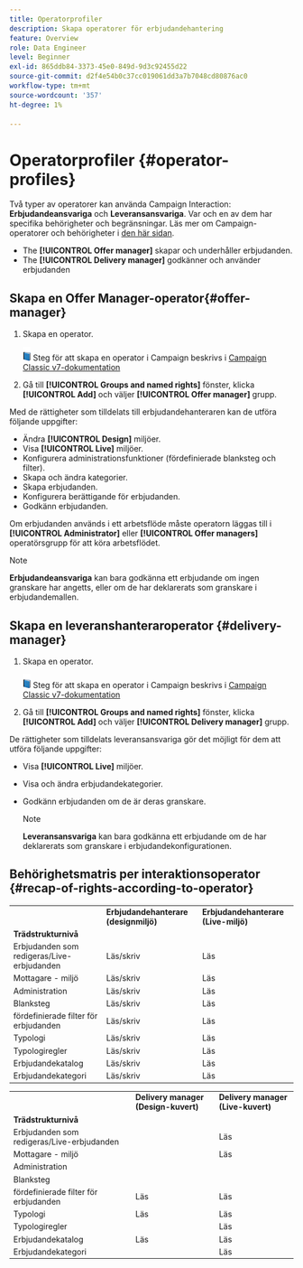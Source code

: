 ```yaml
---
title: Operatorprofiler
description: Skapa operatorer för erbjudandehantering
feature: Overview
role: Data Engineer
level: Beginner
exl-id: 865ddb84-3373-45e0-849d-9d3c92455d22
source-git-commit: d2f4e54b0c37cc019061dd3a7b7048cd80876ac0
workflow-type: tm+mt
source-wordcount: '357'
ht-degree: 1%

---
```


# Operatorprofiler {#operator-profiles}

Två typer av operatorer kan använda Campaign Interaction: **Erbjudandeansvariga** och **Leveransansvariga**. Var och en av dem har specifika behörigheter och begränsningar. Läs mer om Campaign-operatorer och behörigheter i [den här sidan](../start/permissions.md).

* The **[!UICONTROL Offer manager]** skapar och underhåller erbjudanden.
* The **[!UICONTROL Delivery manager]** godkänner och använder erbjudanden

## Skapa en Offer Manager-operator{#offer-manager}

1. Skapa en operator.

   ![](../assets/do-not-localize/book.png) Steg för att skapa en operator i Campaign beskrivs i [Campaign Classic v7-dokumentation](https://experienceleague.adobe.com/docs/campaign-classic/using/getting-started/permissions/access-management-operators.html)

1. Gå till **[!UICONTROL Groups and named rights]** fönster, klicka **[!UICONTROL Add]** och väljer **[!UICONTROL Offer manager]** grupp.

Med de rättigheter som tilldelats till erbjudandehanteraren kan de utföra följande uppgifter:

* Ändra **[!UICONTROL Design]** miljöer.
* Visa **[!UICONTROL Live]** miljöer.
* Konfigurera administrationsfunktioner (fördefinierade blanksteg och filter).
* Skapa och ändra kategorier.
* Skapa erbjudanden.
* Konfigurera berättigande för erbjudanden.
* Godkänn erbjudanden.

Om erbjudanden används i ett arbetsflöde måste operatorn läggas till i **[!UICONTROL Administrator]** eller **[!UICONTROL Offer managers]** operatörsgrupp för att köra arbetsflödet.

>[!NOTE]
>
>**Erbjudandeansvariga** kan bara godkänna ett erbjudande om ingen granskare har angetts, eller om de har deklarerats som granskare i erbjudandemallen.

## Skapa en leveranshanteraroperator {#delivery-manager}

1. Skapa en operator.

   ![](../assets/do-not-localize/book.png) Steg för att skapa en operator i Campaign beskrivs i [Campaign Classic v7-dokumentation](https://experienceleague.adobe.com/docs/campaign-classic/using/getting-started/permissions/access-management-operators.html)

1. Gå till **[!UICONTROL Groups and named rights]** fönster, klicka **[!UICONTROL Add]** och väljer **[!UICONTROL Delivery manager]** grupp.

De rättigheter som tilldelats leveransansvariga gör det möjligt för dem att utföra följande uppgifter:

* Visa **[!UICONTROL Live]** miljöer.
* Visa och ändra erbjudandekategorier.
* Godkänn erbjudanden om de är deras granskare.

   >[!NOTE]
   >
   >**Leveransansvariga** kan bara godkänna ett erbjudande om de har deklarerats som granskare i erbjudandekonfigurationen.

## Behörighetsmatris per interaktionsoperator {#recap-of-rights-according-to-operator}

<table> 
 <tbody> 
  <tr> 
   <td> </td> 
   <td> <strong>Erbjudandehanterare (designmiljö)</strong><br /> </td> 
   <td> <strong>Erbjudandehanterare (Live-miljö)</strong><br /> </td> 
  </tr> 
  <tr> 
   <td> <strong>Trädstrukturnivå</strong><br /> </td> 
   <td> </td> 
   <td> </td> 
  </tr> 
  <tr> 
   <td> Erbjudanden som redigeras/Live-erbjudanden<br /> </td> 
   <td> Läs/skriv<br /> </td> 
   <td> Läs<br /> </td> 
  </tr> 
  <tr> 
   <td> Mottagare - miljö<br /> </td> 
   <td> Läs/skriv<br /> </td> 
   <td> Läs<br /> </td> 
  </tr> 
  <tr> 
   <td> Administration<br /> </td> 
   <td> Läs/skriv<br /> </td> 
   <td> Läs<br /> </td> 
  </tr> 
  <tr> 
   <td> Blanksteg<br /> </td> 
   <td> Läs/skriv<br /> </td> 
   <td> Läs<br /> </td> 
  </tr> 
  <tr> 
   <td> fördefinierade filter för erbjudanden<br /> </td> 
   <td> Läs/skriv<br /> </td> 
   <td> Läs<br /> </td> 
  </tr> 
  <tr> 
   <td> Typologi<br /> </td> 
   <td> Läs/skriv<br /> </td> 
   <td> Läs<br /> </td> 
  </tr> 
  <tr> 
   <td> Typologiregler<br /> </td> 
   <td> Läs/skriv<br /> </td> 
   <td> Läs<br /> </td> 
  </tr> 
  <tr> 
   <td> Erbjudandekatalog<br /> </td> 
   <td> Läs/skriv<br /> </td> 
   <td> Läs<br /> </td> 
  </tr> 
  <tr> 
   <td> Erbjudandekategori<br /> </td> 
   <td> Läs/skriv<br /> </td> 
   <td> Läs<br /> </td> 
  </tr> 
 </tbody> 
</table>

<table> 
 <tbody> 
  <tr> 
   <td> </td> 
   <td> <strong>Delivery manager (Design-kuvert)</strong><br /> </td> 
   <td> <strong>Delivery manager (Live-kuvert)</strong><br /> </td> 
  </tr> 
  <tr> 
   <td> <strong>Trädstrukturnivå</strong><br /> </td> 
   <td> </td> 
   <td> </td> 
  </tr> 
  <tr> 
   <td> Erbjudanden som redigeras/Live-erbjudanden<br /> </td> 
   <td> </td> 
   <td> Läs<br /> </td> 
  </tr> 
  <tr> 
   <td> Mottagare - miljö<br /> </td> 
   <td> </td> 
   <td> Läs<br /> </td> 
  </tr> 
  <tr> 
   <td> Administration<br /> </td> 
   <td> </td> 
   <td> </td> 
  </tr> 
  <tr> 
   <td> Blanksteg<br /> </td> 
   <td> </td> 
   <td> </td> 
  </tr> 
  <tr> 
   <td> fördefinierade filter för erbjudanden<br /> </td> 
   <td> Läs<br /> </td> 
   <td> Läs<br /> </td> 
  </tr> 
  <tr> 
   <td> Typologi<br /> </td> 
   <td> Läs<br /> </td> 
   <td> Läs<br /> </td> 
  </tr> 
  <tr> 
   <td> Typologiregler<br /> </td> 
   <td> </td> 
   <td> Läs<br /> </td> 
  </tr> 
  <tr> 
   <td> Erbjudandekatalog<br /> </td> 
   <td> Läs<br /> </td> 
   <td> Läs<br /> </td> 
  </tr> 
  <tr> 
   <td> Erbjudandekategori<br /> </td> 
   <td> </td> 
   <td> Läs<br /> </td> 
  </tr> 
 </tbody> 
</table>
